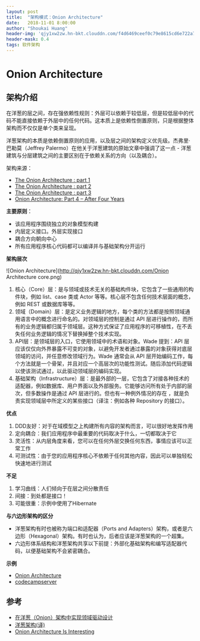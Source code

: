 ```yaml
---
layout: post
title:  "架构模式：Onion Architecture"
date:   2018-11-01 8:00:00
author: "Shoukai Huang"
header-img: 'qjy1xw2zw.hn-bkt.clouddn.com/f4d6469ceef0c79e8615cd6e722a7770.jpg'
header-mask: 0.4
tags: 软件架构
---
```


# Onion Architecture

## 架构介绍

在洋葱的层之间，存在强依赖性规则：外层可以依赖于较低层，但是较低层中的代码不能直接依赖于外层中的任何代码。这本质上是依赖性倒置原则，只是根据整体架构而不仅仅是单个类来呈现。

洋葱架构的本质是依赖倒置原则的应用，以及层之间的架构定义优先级。杰弗里·巴勒莫（Jeffrey Palermo）在他关于洋葱建筑的原始文章中强调了这一点 - 洋葱建筑与分层建筑之间的主要区别在于依赖关系的方向（以及耦合）。

架构来源：

* [The Onion Architecture : part 1](https://jeffreypalermo.com/2008/07/the-onion-architecture-part-1/)
* [The Onion Architecture : part 2](https://jeffreypalermo.com/2008/07/the-onion-architecture-part-2/)
* [The Onion Architecture : part 3 ](https://jeffreypalermo.com/2008/08/the-onion-architecture-part-3/)
* [Onion Architecture: Part 4 – After Four Years](https://jeffreypalermo.com/2013/08/onion-architecture-part-4-after-four-years/)


**主要原则**：

* 该应用程序围绕独立的对象模型构建
* 内层定义接口。外层实现接口
* 耦合方向朝向中心
* 所有应用程序核心代码都可以编译并与基础架构分开运行

**架构层次**

![Onion Architecture](http://qjy1xw2zw.hn-bkt.clouddn.com/Onion Architecture core.png)

1. 核心（Core）层：是与领域或技术无关的基础构件块，它包含了一些通用的构件块，例如 list、case 类或 Actor 等等。核心层不包含任何技术层面的概念，例如 REST 或数据库等等。
2. 领域（Domain）层：是定义业务逻辑的地方，每个类的方法都是按照领域通用语言中的概念进行命名的。对领域层的控制是通过 API 层进行操作的，而所有的业务逻辑都归属于领域层。这种方式保证了应用程序的可移植性，在不丢失任何业务逻辑的情况下替换掉整个技术实现。
3. API层：是领域层的入口，它使用领域中的术语和对象。Wade 提到：API 层应该仅仅向外界暴露不可变的对象，以避免开发者通过暴露的对象获得对底层领域的访问，并任意修改领域行为。Wade 通常会从 API 层开始编码工作，每个方法就是一个骨架，并且对应一个高层次的功能性测试。随后添加代码逻辑以使该测试通过，以此驱动领域层的编码实现。
4. 基础架构（Infrastructure）层：是最外部的一层，它包含了对接各种技术的适配器，例如数据库、用户界面以及外部服务。它能够访问所有处于内部的层次，但多数操作是通过 API 层进行的。但也有一种例外情况的存在 ，就是负责实现领域层中所定义的某些接口（译注：例如各种 Repository 的接口）。

**优点**

1. DDD友好：对于在域模型之上构建所有内容的架构而言，可以很好地发挥作用
2. 定向耦合：我们应用程序中最重要的代码取决于什么，一切都取决于它
3. 灵活性：从内层角度来看，您可以在任何外层交换任何东西，事情应该可以正常工作
4. 可测试性：由于您的应用程序核心不依赖于任何其他内容，因此可以单独轻松快速地进行测试

**不足**

1. 学习曲线：人们倾向于在层之间分散责任
2. 间接：到处都是接口！
3. 可能很重：示例中使用了Hibernate

**与六边形架构的区分**

* 洋葱架构有时也被称为端口和适配器（Ports and Adapters）架构，或者是六边形（Hexagonal）架构。有时也认为，后者应该是洋葱架构的一个超集。
* 六边形体系结构和洋葱架构共享以下前提：外部化基础架构和编写适配器代码，以便基础架构不会紧密耦合。

**示例**

* [Onion Architecture](https://bitbucket.org/jeffreypalermo/onion-architecture)
* [codecampserver](https://archive.codeplex.com/?p=codecampserver)

## 参考

* [在洋葱（Onion）架构中实现领域驱动设计](https://www.infoq.cn/article/2014%2F11%2Fddd-onion-architecture)
* [洋葱架构(译)](https://www.jianshu.com/p/d87d5389c92a)
* [Onion Architecture Is Interesting](https://dzone.com/articles/onion-architecture-is-interesting)

